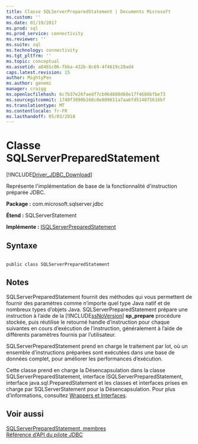 ```yaml
---
title: Classe SQLServerPreparedStatement | Documents Microsoft
ms.custom: ''
ms.date: 01/19/2017
ms.prod: sql
ms.prod_service: connectivity
ms.reviewer: ''
ms.suite: sql
ms.technology: connectivity
ms.tgt_pltfrm: ''
ms.topic: conceptual
ms.assetid: a8481c06-fbba-432b-8c69-4f4619c20ad4
caps.latest.revision: 15
author: MightyPen
ms.author: genemi
manager: craigg
ms.openlocfilehash: 6c7b37e26faedf7cb064880d68e17f4688bfbe73
ms.sourcegitcommit: 1740f3090b168c0e809611a7aa6fd514075616bf
ms.translationtype: MT
ms.contentlocale: fr-FR
ms.lasthandoff: 05/03/2018
---
```

# <a name="sqlserverpreparedstatement-class"></a>Classe SQLServerPreparedStatement
[!INCLUDE[Driver_JDBC_Download](../../../includes/driver_jdbc_download.md)]

  Représente l'implémentation de base de la fonctionnalité d'instruction préparée JDBC.  
  
 **Package :** com.microsoft.sqlserver.jdbc  
  
 **Étend :** SQLServerStatement  
  
 **Implémente :** [ISQLServerPreparedStatement](../../../connect/jdbc/reference/isqlserverpreparedstatement-interface.md)  
  
## <a name="syntax"></a>Syntaxe  
  
```  
  
public class SQLServerPreparedStatement  
```  
  
## <a name="remarks"></a>Notes  
 SQLServerPreparedStatement fournit des méthodes qui vous permettent de fournir des paramètres comme n’importe quel type Java natif et de nombreux types d’objets Java. SQLServerPreparedStatement prépare une instruction à l’aide de la [!INCLUDE[ssNoVersion](../../../includes/ssnoversion_md.md)] **sp_prepare** procédure stockée, puis réutilise le retourné handle d’instruction pour chaque suivantes en cours d’exécution de l’instruction, généralement à l’aide de différents paramètres fournis par l’utilisateur.  
  
 SQLServerPreparedStatement prend en charge le traitement par lot, où un ensemble d’instructions préparées sont exécutées dans une base de données complet, pour améliorer les performances d’exécution.  
  
 Cette classe prend en charge la Désencapsulation dans la classe SQLServerPreparedStatement, interface ISQLServerPreparedStatement, interface java.sql.PreparedStatement et les classes et interfaces prises en charge par SQLServerStatement pour la Désencapsulation. Pour plus d’informations, consultez [Wrappers et Interfaces](../../../connect/jdbc/wrappers-and-interfaces.md).  
  
## <a name="see-also"></a>Voir aussi  
 [SQLServerPreparedStatement, membres](../../../connect/jdbc/reference/sqlserverpreparedstatement-members.md)   
 [Référence d’API du pilote JDBC](../../../connect/jdbc/reference/jdbc-driver-api-reference.md)  
  
  
